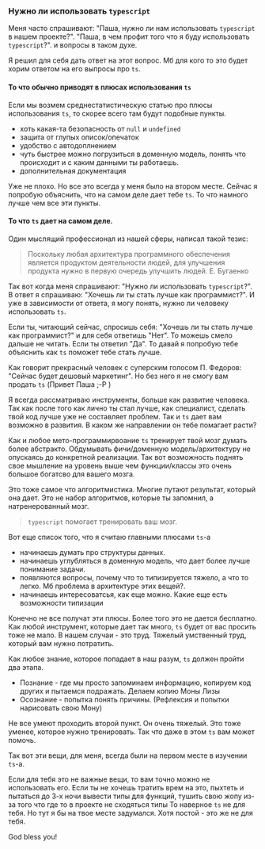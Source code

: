 ### Нужно ли использовать `typescript`

Меня часто спрашивают:
"Паша, нужно ли нам использовать `typescript` в нашем проекте?".
"Паша, в чем профит того что я буду использовать `typescript`?".
и вопросы в таком духе.

Я решил для себя дать ответ на этот вопрос.
Мб для кого то это будет хорим ответом на его выпросы про `ts`.


####  То что обычно приводят в плюсах использования `ts`
Если мы возмем среднестатистическую статью про плюсы использования `ts`,
то скорее всего там будут подобные пункты.
* хоть какая-та безопасность от `null` и `undefined`
* защита от глупых описок/опечаток
* удобство с автодоплнением
* чуть быстрее можно погрузиться в доменную модель, понять что происходит и с каким данными ты работаешь.
* дополнительная документация

Уже не плохо.
Но все это всегда у меня было на втором месте.
Сейчас я попробую объяснить, что на самом деле дает тебе `ts`.
То что намного лучше чем все эти пункты.

#### То что `ts` дает на самом деле.
Один мыслящий профессионал из нашей сферы, написал такой тезис:

> Поскольку любая архитектура программного обеспечения является продуктом деятельности людей, для улучшения продукта нужно в первую очередь улучшить людей.
Е. Бугаенко

Так вот когда меня спрашивают: "Нужно ли использовать `typescript`?".
В ответ я спрашиваю: "Хочешь ли ты стать лучше как программист?".
И уже в зависимости от ответа, я могу понять, нужно ли человеку использовать `ts`.

Если ты, читающий сейчас, спросишь себя: "Хочешь ли ты стать лучше как программист?" и для себя ответишь "Нет". То можешь смело дальше не читать. Если ты ответил "Да". То давай я попробую тебе объяснить как `ts` поможет тебе стать лучше.

Как говорит прекрасный человек с суперским голосом П. Федоров: "Сейчас будет дешовый маркетинг". Но без него я не смогу вам продать `ts` (Привет Паша ;-P )

Я всегда рассматриваю инструменты, больше как развитие человека.
Так как после того как лично ты стал лучше, как специалист, сделать твой код лучше уже не составляет проблем.
Так и `ts` дает вам возможно в развития.
В каком же направлении он тебе помагает расти?

Как и любое мето-программирвоание `ts` тренирует твой мозг думать более абстракто.
Обдумывать фичи/доменную модель/архитектуру не опускаясь до конкретной реализации.
Так вот возможность поднять свое мышление на уровень выше чем функции/классы это очень большое богатсво для вашего мозга.

Это тоже самое что алгоритмистика. Многие путают результат, который она дает.
Это не набор алгоритмов, которые ты запомнил, а натренерованный мозг.

> `typescript` помогает тренировать ваш мозг.

Вот еще список того, что я считаю главными плюсами `ts`-а
* начинаешь думать про структуры данных.
* начинаешь углубляться в доменную модель, что дает более лучше понимание задачи.
* появляются вопросы, почему что то типизируется тяжело, а что то легко. Мб проблема в архитектуре этих вещей?.
* начинаешь интересоватсья, как еще можно. Какие еще есть возможности типизации

Конечно не все получат эти плюсы.
Более того это не дается бесплатно. 
Как любой инструмент, которые дает так много, `ts` будет от вас просить тоже не мало.
В нашем случаи - это труд. Тяжелый умственный труд, который вам нужно потратить.

Как любое знание, которое попадает в наш разум, `ts` должен пройти два этапа. 
* Познание - где мы просто запоминаем информацию, копируем код других и пытаемся подражать. Делаем копию Моны Лизы
* Осознание - попытка понять причины. (Рефлексия и попытки нарисовать свою Мону)

Не все умеют проходить второй пункт. Он очень тяжелый.
Это тоже уменее, которое нужно тренировать.
Так что даже в этом `ts` вам может помочь.

Так вот эти вещи, для меня, всегда были на первом месте в изучении `ts`-а.

Если для тебя это не важные вещи, то вам точно можно не использовать его.
Если ты не хочешь тратить врем на это, пыхтеть и пытаться до 3-х ночи вывести типы для функций, тушить свою жопу из-за того что где то в проекте не сходяться типы
То наверное `ts` не для тебя.
Но тут я бы на твое месте задумался.
Хотя постой - это же не для тебя.

God bless you!
